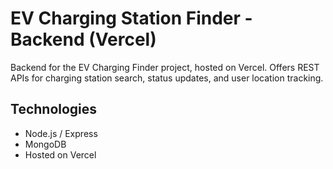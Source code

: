 ﻿# EV Charging Station Finder - Backend (Vercel)

Backend for the EV Charging Finder project, hosted on Vercel. Offers REST APIs for charging station search, status updates, and user location tracking.

## Technologies
- Node.js / Express
- MongoDB
- Hosted on Vercel

